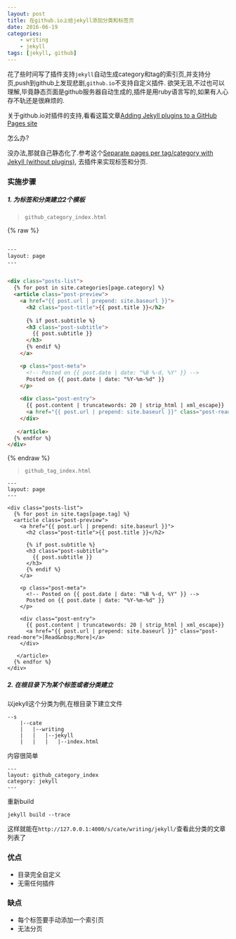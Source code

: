 ```yaml
---
layout: post
title: 在github.io上给jekyll添加分类和标签页
date: 2016-06-19
categories: 
    - writing
    - jekyll
tags: [jekyll, github]
---
```




花了些时间写了插件支持`jekyll`自动生成category和tag的索引页,并支持分页,push到github上发现悲剧,`github.io`不支持自定义插件.
欲哭无泪,不过也可以理解,毕竟静态页面是github服务器自动生成的,插件是用ruby语言写的,如果有人心存不轨还是很麻烦的.

关于github.io对插件的支持,看看这篇文章[Adding Jekyll plugins to a GitHub Pages site](https://help.github.com/articles/adding-jekyll-plugins-to-a-github-pages-site/)

怎么办?

没办法,那就自己静态化了.参考这个[Separate pages per tag/category with Jekyll (without plugins)](http://christianspecht.de/2014/10/25/separate-pages-per-tag-category-with-jekyll-without-plugins/), 去插件来实现标签和分页.

### 实施步骤


##### 1. 为标签和分类建立2个模板

> `github_category_index.html`

{% raw %}
```html

---
layout: page
---


<div class="posts-list">
  {% for post in site.categories[page.category] %}
  <article class="post-preview">
    <a href="{{ post.url | prepend: site.baseurl }}">
      <h2 class="post-title">{{ post.title }}</h2>
    
      {% if post.subtitle %}
      <h3 class="post-subtitle">
        {{ post.subtitle }}
      </h3>
      {% endif %}  
    </a>

    <p class="post-meta">
      <!-- Posted on {{ post.date | date: "%B %-d, %Y" }} -->
      Posted on {{ post.date | date: "%Y-%m-%d" }}
    </p>
  
    <div class="post-entry">
      {{ post.content | truncatewords: 20 | strip_html | xml_escape}}
      <a href="{{ post.url | prepend: site.baseurl }}" class="post-read-more">[Read&nbsp;More]</a>
    </div>
  
   </article>
  {% endfor %}
</div>

```
{% endraw %}

> `github_tag_index.html`


```
---
layout: page
---

<div class="posts-list">
  {% for post in site.tags[page.tag] %}
  <article class="post-preview">
    <a href="{{ post.url | prepend: site.baseurl }}">
      <h2 class="post-title">{{ post.title }}</h2>
    
      {% if post.subtitle %}
      <h3 class="post-subtitle">
        {{ post.subtitle }}
      </h3>
      {% endif %}  
    </a>

    <p class="post-meta">
      <!-- Posted on {{ post.date | date: "%B %-d, %Y" }} -->
      Posted on {{ post.date | date: "%Y-%m-%d" }}
    </p>
  
    <div class="post-entry">
      {{ post.content | truncatewords: 20 | strip_html | xml_escape}}
      <a href="{{ post.url | prepend: site.baseurl }}" class="post-read-more">[Read&nbsp;More]</a>
    </div>
  
   </article>
  {% endfor %}
</div>
```


##### 2. 在根目录下为某个标签或者分类建立

以jekyll这个分类为例,在根目录下建立文件

```
--s
    |--cate
    |   |--writing
    |   |   |--jekyll
    |   |   |   |--index.html
```

内容很简单

```
---
layout: github_category_index
category: jekyll
---
```

重新build

`jekyll build --trace `

这样就能在`http://127.0.0.1:4000/s/cate/writing/jekyll/`查看此分类的文章列表了


### 优点

* 目录完全自定义
* 无需任何插件

### 缺点

* 每个标签要手动添加一个索引页
* 无法分页
